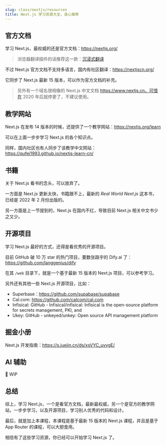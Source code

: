 ```yaml
---
slug: class/nextjs/resources
title: Next.js 学习资源大全，良心推荐
---
```


## 官方文档

学习 Next.js，最权威的还是官方文档：https://nextjs.org/

> 浏览器翻译插件的话推荐这一款：[沉浸式翻译](https://immersivetranslate.com/?via=kaipeng)

不过 Next.js 官方文档不支持多语言，国内有社区翻译：https://nextjscn.org/

它同步了 Next.js 最新 15 版本，可以作为官方文档的补充。

>  另外有一个域名很相像的 Next.js 中文文档 https://www.nextjs.cn，可惜在 2020 年后就停更了，不建议使用。

## 教学网站

Next.js 在发布 14 版本的时候，还提供了一个教学网站：https://nextjs.org/learn

可以在上面一步步学习 Next.js 的各个知识点。

同样，国内社区也有人同步了该教学中文网站：https://qufei1993.github.io/nextjs-learn-cn/

## 书籍

关于 Next.js 看书的念头，可以放弃了。

一方面是 Next.js 更新太快，书籍跟不上，最新的 *Real World Next.js* 这本书，已经是 2022 年 2 月份出版的。

另一方面是上一节提到的，Next.js 在国内不红，导致目前 Next.js 相关中文书少之又少。

## 开源项目

学习 Next.js 最好的方式，还得是看优秀的开源项目。

目前 GitHub 破 10 万 star 的热门项目，要数张路宇的 Dify.ai 了：https://github.com/langgenius/dify

在其 `/web` 目录下，就是一个基于最新 15 版本的 Next.js 项目，可以参考学习。

另外还有其他一些 Next.js 开源项目，比如：

- Superbase：https://github.com/supabase/supabase
- Cal.com: https://github.com/calcom/cal.com
- Infisical: GitHub - Infisical/infisical: Infisical is the open-source platform for secrets management, PKI, and
- Ukey: GitHub - unkeyed/unkey: Open source API management platform

## 掘金小册

Next.js 开发指南：https://s.juejin.cn/ds/xsVYC_uvvgE/

## AI 辅助

🚧 WIP

## 总结

综上，学习 Next.js，一个是看官方文档，最新最权威，另一个是官方的教学网站，一步步学习，以及开源项目，学习别人优秀的代码和设计。

最后，就是加上本课程，本课程是基于最新 15 版本的 Next.js 课程，并且是基于 App Router 的课程，可以大胆食用。

相信有了这些学习资源，你已经可以开始学习 Next.js 了。







